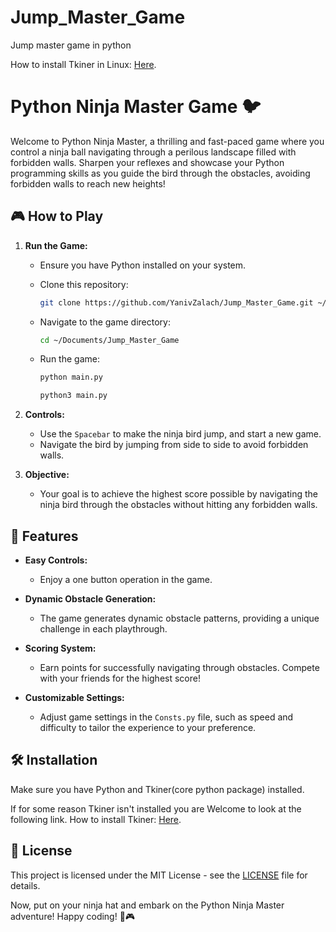 # Jump_Master_Game

Jump master game in python

How to install Tkiner in Linux: [Here](https://www.geeksforgeeks.org/how-to-install-tkinter-on-linux/).

# Python Ninja Master Game 🐦

Welcome to Python Ninja Master, a thrilling and fast-paced game where you control a ninja ball navigating through a perilous landscape filled with forbidden walls. Sharpen your reflexes and showcase your Python programming skills as you guide the bird through the obstacles, avoiding forbidden walls to reach new heights!

## 🎮 How to Play

1. **Run the Game:**
   - Ensure you have Python installed on your system.
   - Clone this repository:

     ```bash
     git clone https://github.com/YanivZalach/Jump_Master_Game.git ~/Documents/Jump_Master_Game
     ```

   - Navigate to the game directory:

     ```bash
     cd ~/Documents/Jump_Master_Game
     ```

   - Run the game:

     ```bash
     python main.py
     ```
     
     ```bash
     python3 main.py
     ```

2. **Controls:**
   - Use the `Spacebar` to make the ninja bird jump, and start a new game.
   - Navigate the bird by jumping from side to side to avoid forbidden walls.

3. **Objective:**
   - Your goal is to achieve the highest score possible by navigating the ninja bird through the obstacles without hitting any forbidden walls.

## 🚀 Features

- **Easy Controls:**
  - Enjoy a one button operation in the game.

- **Dynamic Obstacle Generation:**
  - The game generates dynamic obstacle patterns, providing a unique challenge in each playthrough.

- **Scoring System:**
  - Earn points for successfully navigating through obstacles. Compete with your friends for the highest score!

- **Customizable Settings:**
  - Adjust game settings in the `Consts.py` file, such as speed and difficulty to tailor the experience to your preference.

## 🛠️ Installation

Make sure you have Python and Tkiner(core python package) installed.

If for some reason Tkiner isn't installed you are Welcome to look at the following link. How to install Tkiner: [Here](https://www.geeksforgeeks.org/how-to-install-tkinter-on-linux/).

## 📜 License

This project is licensed under the MIT License - see the [LICENSE](LICENSE) file for details.

Now, put on your ninja hat and embark on the Python Ninja Master adventure! Happy coding! 🐍🎮
